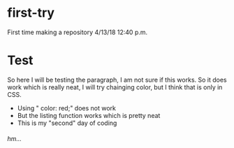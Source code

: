 # first-try
First time making a repository 
4/13/18 12:40 p.m.

<h1> Test </h1>

<p> So here I will be testing the paragraph, I am not sure if this works.
So it does work which is really neat, I will try chainging color, but I think that is only in CSS.</p>
<ul> 
  <li> Using " color: red;" does not work </li>
  <li> But the listing function works which is pretty neat</li>
  <li> This is my "second" day of coding</li>
</ul>
<h6> hm... </h6> 

